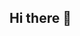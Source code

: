 ## Hi there 👋

<!--
**qelson/qelson** is a ✨ _special_ ✨ repository because its `README.md` (this file) appears on your GitHub profile.

- 🔭 I’m currently working on my undergrad
- 🌱 I’m currently learning CS
- 🤔 I’m looking for help with finding an internship
- ⚡ Fun fact: I love to go fishing 
-->
